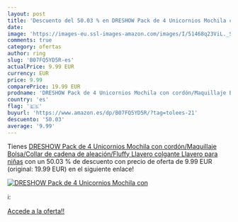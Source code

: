 ```yaml
---
layout: post
title: 'Descuento del 50.03 % en DRESHOW Pack de 4 Unicornios Mochila con'
date: 
image: 'https://images-eu.ssl-images-amazon.com/images/I/51468q23ViL._SL200_.jpg'
comments: true
category: ofertas
author: ring
slug: 'B07FQ5YD5R-es'
actualPrice: 9.99 EUR
currency: EUR
price: 9.99
comparePrice: 19.99 EUR
prodname: 'DRESHOW Pack de 4 Unicornios Mochila con cordón/Maquillaje Bolsa/Collar de cadena de aleación/Fluffy Llavero colgante Llavero para niñas'
country: 'es'
flag: '🇪🇸'
buyurl: 'https://www.amazon.es/dp/B07FQ5YD5R/?tag=tolees-21'
descuento: '50.03'
average: '9.99'
---
```


Tienes [DRESHOW Pack de 4 Unicornios Mochila con cordón/Maquillaje Bolsa/Collar de cadena de aleación/Fluffy Llavero colgante Llavero para niñas](https://www.amazon.es/dp/B07FQ5YD5R/?tag=tolees-21) con un 50.03 % de descuento con precio de oferta de 9.99 EUR (original: 19.99 EUR) en el siguiente enlace!

[![DRESHOW Pack de 4 Unicornios Mochila con](https://images-eu.ssl-images-amazon.com/images/I/51468q23ViL._SL200_.jpg)](https://www.amazon.es/dp/B07FQ5YD5R/?tag=tolees-21)

ℹ️:


[Accede a la oferta!!](https://www.amazon.es/dp/B07FQ5YD5R/?tag=tolees-21)
